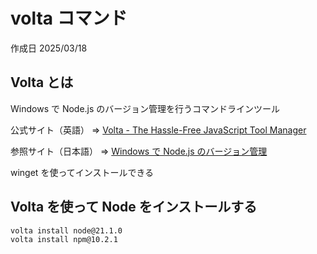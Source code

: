 # volta コマンド

作成日 2025/03/18

## Volta とは

Windows で Node.js のバージョン管理を行うコマンドラインツール

公式サイト（英語） => [Volta - The Hassle-Free JavaScript Tool Manager](https://volta.sh/)

参照サイト（日本語） => [Windows で Node.js のバージョン管理](https://note.com/rurai/n/n47a3fb9c4508)

winget を使ってインストールできる

## Volta を使って Node をインストールする

```bash
volta install node@21.1.0
volta install npm@10.2.1
```
